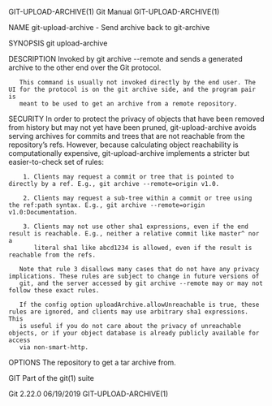 GIT-UPLOAD-ARCHIVE(1)                                               Git Manual                                               GIT-UPLOAD-ARCHIVE(1)

NAME
       git-upload-archive - Send archive back to git-archive

SYNOPSIS
       git upload-archive <directory>

DESCRIPTION
       Invoked by git archive --remote and sends a generated archive to the other end over the Git protocol.

       This command is usually not invoked directly by the end user. The UI for the protocol is on the git archive side, and the program pair is
       meant to be used to get an archive from a remote repository.

SECURITY
       In order to protect the privacy of objects that have been removed from history but may not yet have been pruned, git-upload-archive avoids
       serving archives for commits and trees that are not reachable from the repository’s refs. However, because calculating object reachability
       is computationally expensive, git-upload-archive implements a stricter but easier-to-check set of rules:

        1. Clients may request a commit or tree that is pointed to directly by a ref. E.g., git archive --remote=origin v1.0.

        2. Clients may request a sub-tree within a commit or tree using the ref:path syntax. E.g., git archive --remote=origin v1.0:Documentation.

        3. Clients may not use other sha1 expressions, even if the end result is reachable. E.g., neither a relative commit like master^ nor a
           literal sha1 like abcd1234 is allowed, even if the result is reachable from the refs.

       Note that rule 3 disallows many cases that do not have any privacy implications. These rules are subject to change in future versions of
       git, and the server accessed by git archive --remote may or may not follow these exact rules.

       If the config option uploadArchive.allowUnreachable is true, these rules are ignored, and clients may use arbitrary sha1 expressions. This
       is useful if you do not care about the privacy of unreachable objects, or if your object database is already publicly available for access
       via non-smart-http.

OPTIONS
       <directory>
           The repository to get a tar archive from.

GIT
       Part of the git(1) suite

Git 2.22.0                                                          06/19/2019                                               GIT-UPLOAD-ARCHIVE(1)
